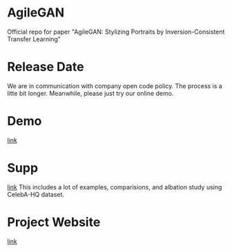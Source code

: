 # AgileGAN
Official repo for paper "AgileGAN: Stylizing Portraits by Inversion-Consistent Transfer Learning"

# Release Date
We are in communication with company open code policy. The process is a litte bit longer.
Meanwhile, please just try our online demo. 

# Demo
[link](http://www.agilegan.com/)

# Supp
[link](https://drive.google.com/file/d/1jBiI3N-RonyRvPhfbBg50t57lPG41oyO/view)
This includes a lot of examples, comparisions, and albation study using CelebA-HQ dataset.

# Project Website
[link](https://guoxiansong.github.io/homepage/agilegan.html)
